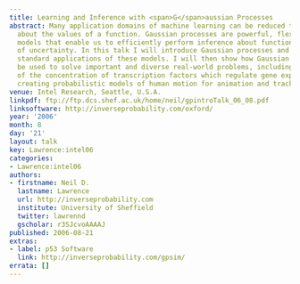 ```yaml
---
title: Learning and Inference with <span>G</span>aussian Processes
abstract: Many application domains of machine learning can be reduced to inference
  about the values of a function. Gaussian processes are powerful, flexible, probabilistic
  models that enable us to efficiently perform inference about functions in the presence
  of uncertainty. In this talk I will introduce Gaussian processes and review a few
  standard applications of these models. I will then show how Gaussian processes can
  be used to solve important and diverse real-world problems, including inference
  of the concentration of transcription factors which regulate gene expression and
  creating probabilistic models of human motion for animation and tracking.
venue: Intel Research, Seattle, U.S.A.
linkpdf: ftp://ftp.dcs.shef.ac.uk/home/neil/gpintroTalk_06_08.pdf
linksoftware: http://inverseprobability.com/oxford/
year: '2006'
month: 8
day: '21'
layout: talk
key: Lawrence:intel06
categories:
- Lawrence:intel06
authors:
- firstname: Neil D.
  lastname: Lawrence
  url: http://inverseprobability.com
  institute: University of Sheffield
  twitter: lawrennd
  gscholar: r3SJcvoAAAAJ
published: 2006-08-21
extras:
- label: p53 Software
  link: http://inverseprobability.com/gpsim/
errata: []
---
```

